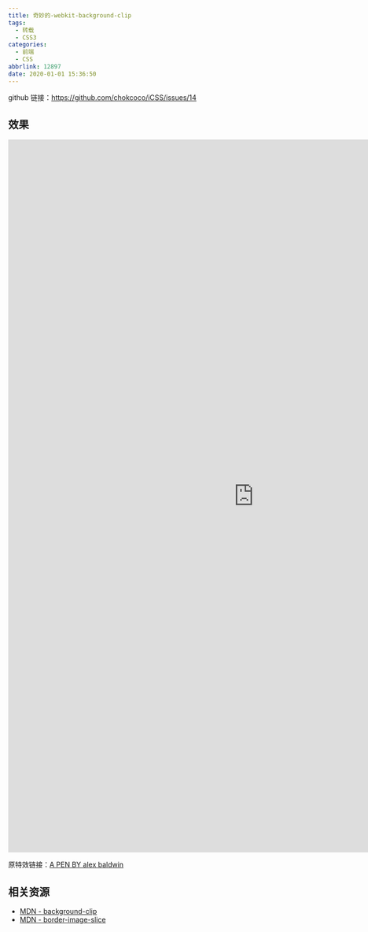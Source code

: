 ```yaml
---
title: 奇妙的-webkit-background-clip
tags:
  - 转载
  - CSS3
categories:
  - 前端
  - CSS
abbrlink: 12897
date: 2020-01-01 15:36:50
---
```


github 链接：https://github.com/chokcoco/iCSS/issues/14

## 效果

<iframe height="1449" scrolling="no" title="existential gradient buttons" src="https://codepen.io/JingW/embed/gObGjww?height=1449&amp;theme-id=default&amp;default-tab=result" frameborder="no" allowtransparency="true" allowfullscreen="true" style="width: 997.594px;"></iframe>

原特效链接：[A PEN BY alex baldwin](https://codepen.io/cubeghost/pen/ByJGEN)

## 相关资源

- [MDN - background-clip](https://developer.mozilla.org/zh-CN/docs/Web/CSS/background-clip)
- [MDN - border-image-slice](https://developer.mozilla.org/zh-CN/docs/Web/CSS/border-image-slice)
